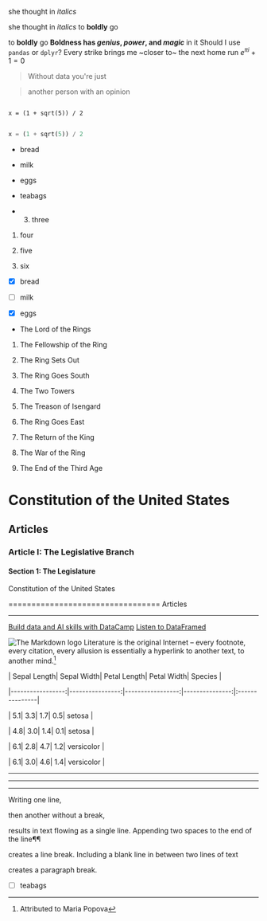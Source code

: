 she thought in *italics*

she thought in _italics_
to **boldly** go

to __boldly__ go
**Boldness has *genius*, _power_, and *magic*** in it
Should I use `pandas` or `dplyr`?
Every strike brings me ~closer to~ the next home run
$e^{\pi i} + 1 = 0$
> Without data you're just

> another person with an opinion
```

x = (1 + sqrt(5)) / 2

```
``` python

x = (1 + sqrt(5)) / 2

```
- bread

- milk

- eggs

- teabags
- 3. three

1. four

1. five

1. six
- [x] bread

- [ ] milk

- [x] eggs

* The Lord of the Rings

1. The Fellowship of the Ring

1. The Ring Sets Out

1. The Ring Goes South

1. The Two Towers

1. The Treason of Isengard

1. The Ring Goes East

1. The Return of the King

1. The War of the Ring

1. The End of the Third Age
# Constitution of the United States

## Articles

### Article I: The Legislative Branch

#### Section 1: The Legislature
Constitution of the United States

=================================
Articles

--------
[Build data and AI skills with DataCamp](https://www.datacamp.com)
[Listen to DataFramed][1]

[1]: https://www.datacamp.com/podcast
![The Markdown logo](Markdown-mark.png)
Literature is the original Internet – every footnote, every citation, every allusion is essentially a hyperlink to another text, to another mind.[^1]

[^1]: Attributed to Maria Popova


| Sepal Length| Sepal Width| Petal Length| Petal Width|      Species |

|-----------------:|----------------:|-----------------:|---------------:|:---------------|

|                 5.1|                3.3|                  1.7|              0.5|        setosa |

|                4.8|                3.0|                  1.4|              0.1|        setosa |

|                 6.1|                2.8|                 4.7|               1.2|   versicolor |

|                 6.1|                3.0|                 4.6|               1.4|  versicolor |

---

***

___

Writing one line,

then another without a break,

results in text flowing as a single line.
Appending two spaces to the end of the line¶¶

creates a line break.
Including a blank line in between two lines of text

creates a paragraph break.
- [ ] teabags
